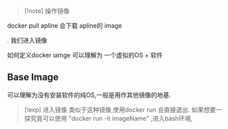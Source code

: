 
>[!note] 操作镜像 




docker pull apline 会下载 apline的 image

. 我们进入镜像

如何定义docker iamge 可以理解为 一个虚拟的OS + 软件 

## Base Image

可以理解为没有安装软件的纯OS,一般是用作其他镜像的地基. 

>[!exp] 进入镜像
>类似于这种镜像,使用docker run 会直接退出. 
>如果想要一探究竟可以使用 "docker run -it imageName" ,进入bash环境,


## 


